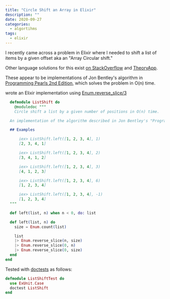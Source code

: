 ```yaml
---
title: "Circle Shift an Array in Elixir"
description: ""
date: 2020-09-27
categories:
  - algortihms
tags:
  - elixir
---
```


I recently came across a problem in Elixir where I needed to shift a list of items by a given offset aka an "Array Circular shift."

Other language solutions for this exist [on StackOverflow](https://stackoverflow.com/questions/876293/fastest-algorithm-for-circle-shift-n-sized-array-for-m-position) and [TheoryApp](http://theoryapp.com/array-circular-shift/).

These appear to be implementations of Jon Bentley's algorithm in [Programming Pearls 2nd Edition](https://www.oreilly.com/library/view/programming-pearls-second/9780134498058/), which solves the problem in O(n) time.

wrote an Elixir implementation using [Enum.reverse_slice/3](https://hexdocs.pm/elixir/Enum.html#reverse_slice/3)

```elixir
  defmodule ListShift do
    @moduledoc """
    Circle shift a list by a given number of positions in O(n) time.

  An implementation of the algorithm described in Jon Bentley's "Programming Pearls 2nd Edition".

  ## Examples

      iex> ListShift.left([1, 2, 3, 4], 1)
      [2, 3, 4, 1]

      iex> ListShift.left([1, 2, 3, 4], 2)
      [3, 4, 1, 2]

      iex> ListShift.left([1, 2, 3, 4], 3)
      [4, 1, 2, 3]

      iex> ListShift.left([1, 2, 3, 4], 6)
      [1, 2, 3, 4]

      iex> ListShift.left([1, 2, 3, 4], -1)
      [1, 2, 3, 4]
  """

  def left(list, n) when n < 0, do: list

  def left(list, n) do
    size = Enum.count(list)

    list
    |> Enum.reverse_slice(n, size)
    |> Enum.reverse_slice(0, n)
    |> Enum.reverse_slice(0, size)
  end
end
```

Tested with [doctests](https://elixir-lang.org/getting-started/mix-otp/docs-tests-and-with.html#doctests) as follows:

```elixir
defmodule ListShiftTest do
  use ExUnit.Case
  doctest ListShift
end
```
